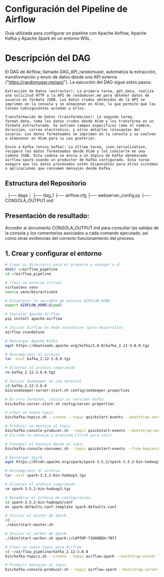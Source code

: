 # Configuración del Pipeline de Airflow

Guía utilizada para configurar un pipeline con Apache Airflow, Apache Kafka y Apache Spark en un entorno WSL.

# Descripción del DAG
El DAG de Airflow, llamado DAG_API_randomuser, automatiza la extracción, transformación y envío de datos desde una API externa ("https://randomuser.me/api/"). La ejecución del DAG sigue estos pasos:

    Extracción de Datos (extractor): La primera tarea, get_data, realiza una solicitud HTTP a la API de randomuser.me para obtener datos de usuario en formato JSON. Los datos crudos obtenidos de la API se imprimen en la consola y se almacenan en XCom, lo que permite que las tareas subsiguientes accedan a ellos.

    Transformación de Datos (transformacion): La segunda tarea, format_data, toma los datos crudos desde XCom y los transforma en un formato estructurado. Se extraen campos específicos como el nombre, dirección, correo electrónico, y otros detalles relevantes del usuario. Los datos formateados se imprimen en la consola y se vuelven a almacenar en XCom para su uso posterior.

    Envío a Kafka (envio_kafka): La última tarea, json_serialization, recupera los datos formateados desde XCom y los convierte en una cadena JSON. Esta cadena se envía a un tópico de Kafka denominado airflow-spark usando un productor de Kafka configurado. Esta tarea asegura que los datos procesados estén disponibles para otros sistemas o aplicaciones que consumen mensajes desde Kafka.


## Estructura del Repositorio
.
├── dags
│   ├── dag_1
├── airflow.cfg
├── webserver_config.py
├── CONSOLA_OUTPUT.md

## Presentación de resultado:

Acceder al documento CONSOLA_OUTPUT.md para consultar las salidas de la consola y los comentarios asociados a cada comando ejecutado, así como otras evidencias del correcto funcionamiento del proceso.

## 1. Crear y configurar el entorno

```bash
# Crear un directorio para el proyecto y navegar a él
mkdir ~/airflow_pipeline
cd ~/airflow_pipeline

# Crear un entorno virtual
virtualenv venv
source venv/bin/activate

# Establecer la variable de entorno AIRFLOW_HOME
export AIRFLOW_HOME=$(pwd)

# Instalar Apache Airflow
pip install apache-airflow

# Iniciar Airflow en modo standalone (para desarrollo)
airflow standalone

# Descargar Apache Kafka
wget https://downloads.apache.org/kafka/3.8.0/kafka_2.12-3.8.0.tgz

# Descomprimir el archivo
tar -xzvf kafka_2.12-3.8.0.tgz

# Eliminar el archivo comprimido
rm kafka_2.12-3.8.0.tgz

# Iniciar Zookeeper en una terminal
cd kafka_2.12-3.8.0
bin/zookeeper-server-start.sh config/zookeeper.properties

# En otra terminal, iniciar el servidor Kafka
bin/kafka-server-start.sh config/server.properties

# Crear un nuevo topic
bin/kafka-topics.sh --create --topic quickstart-events --bootstrap-server localhost:9092

# Producir un mensaje al topic
bin/kafka-console-producer.sh --topic quickstart-events --bootstrap-server localhost:9092
# Escribe tu mensaje y presiona Ctrl+D para salir

# Consumir el mensaje desde el topic
bin/kafka-console-consumer.sh --topic quickstart-events --from-beginning --bootstrap-server localhost:9092

# Descargar Spark
wget https://dlcdn.apache.org/spark/spark-3.5.2/spark-3.5.2-bin-hadoop3.tgz

# Descomprimir el archivo
tar -xzvf spark-3.5.2-bin-hadoop3.tgz

# Eliminar el archivo comprimido
rm spark-3.5.2-bin-hadoop3.tgz

# Renombrar el archivo de configuración
cd spark-3.5.2-bin-hadoop3/conf
mv spark-defaults.conf.template spark-defaults.conf

# Iniciar el master de Spark
cd ..
./sbin/start-master.sh

# Iniciar el worker de Spark
./sbin/start-worker.sh spark://LAPTOP-73U6RBEH:7077

# Crear un nuevo topic para Airflow
cd ~/airflow_pipeline/kafka_2.12-3.8.0
bin/kafka-topics.sh --create --topic airflow-spark --bootstrap-server localhost:9092

# Producir mensajes al topic
bin/kafka-console-producer.sh --topic airflow-spark --bootstrap-server localhost:9092
